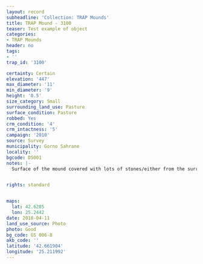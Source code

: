 ```yaml
---
layout: record
subheadline: 'Collection: TRAP Mounds'
title: TRAP Mound - 3100
teaser: Test example of object
categories:
- TRAP Mounds
header: no
tags:
- ''
trap_id: '3100'

certainty: Certain
elevation: '447'
max_diameter: '11'
min_diameter: '9'
height: '0.5'
size_category: Small
surrounding_land_use: Pasture
surface_condition: Pasture
robbed: Yes
crm_condition: '4'
crm_intactness: '5'
campaign: '2010'
source: Survey
municipality: Gorno Sahrane
locality: ''
bgcode: DS001
notes: |-
  Surface of the mound covered with lots of stones/either from the surrounding pasture or from the mound.


rights: standard


maps:
  lat: 42.6285
  lon: 25.2442
date: 2018-04-11
land_use_source: Photo
photo: Good
bg_code: GS 006-8
akb_code: ''
latitude: '42.661904'
longitude: '25.211992'
---
```

